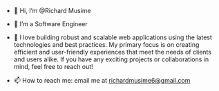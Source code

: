 - 👋 Hi, I’m @Richard Musime
- 👀 I’m a Software Engineer



- 💞️ I love building robust and scalable web applications using the latest technologies and best practices. My primary focus is on creating efficient and user-friendly experiences that meet the needs 
          of clients and users alike.
          If you have any exciting projects or collaborations in mind, feel free to reach out!
- 📫 How to reach me: email me at richardmusime6@gmail.com

  
<img src="https://komarev.com/ghpvc/?username=Richard&style=flat-square&color=blue" alt=""/>
